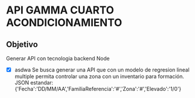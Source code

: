 # API GAMMA CUARTO ACONDICIONAMIENTO


## Objetivo
Generar API con tecnologia backend Node
- [x] asdwa
Se busca generar una API que con un modelo de regresion lineal multiple permita
controlar una zona con un inventario para formación.
JSON estandar:
{'Fecha':'DD/MM/AA','FamiliaReferencia':'#','Zona':'#','Elevado':'1/0'}

